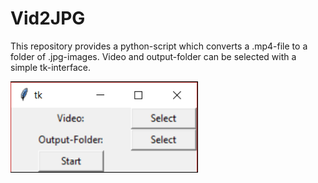 # Vid2JPG
This repository provides a python-script which converts a .mp4-file to a folder of .jpg-images. Video and output-folder can be selected with a simple tk-interface.

<img src = "InterfacePreview.PNG" width = "300">
